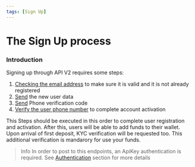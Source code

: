 ```yaml
---
tags: [Sign Up]
---
```


# The Sign Up process

### Introduction
Signing up through API V2 requires some steps:
1. [Checking the email address](/reference/Tropipay-API.v2.yaml/paths/~1access~1send_email_code/post) to make sure it is valid and it is not already registered
2. [Send](/reference/Tropipay-API.v2.yaml/paths/~1access~1signup/post) the new user data
3. [Send](/reference/Tropipay-API.v2.yaml/paths/~1access~1send_phone_code/post) Phone verification code 
4. [Verify the user phone number](/reference/Tropipay-API.v2.yaml/paths/~1access~1validate_phone/post) to complete account activation

This Steps should be executed in this order to complete user registration and activation. After this, users will be able to add funds to their wallet. Upon arrival of first deposit, KYC verification will be requested too. This additional verification is mandarory for use your funds.

> Info
> In order to post to this endpoints, an ApiKey authentication is required. 
> See [Authentication](</docs/3 - Api-V2/Authentication.md>) section for more details
